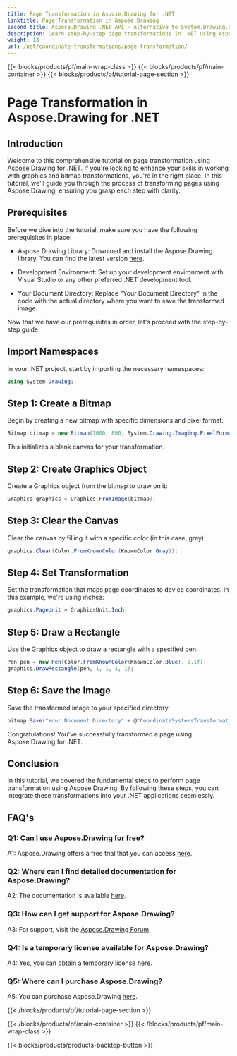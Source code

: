 ```yaml
---
title: Page Transformation in Aspose.Drawing for .NET
linktitle: Page Transformation in Aspose.Drawing
second_title: Aspose.Drawing .NET API - Alternative to System.Drawing.Common
description: Learn step-by-step page transformations in .NET using Aspose.Drawing. Enhance your graphics skills with this comprehensive tutorial.
weight: 13
url: /net/coordinate-transformations/page-transformation/
---
```


{{< blocks/products/pf/main-wrap-class >}}
{{< blocks/products/pf/main-container >}}
{{< blocks/products/pf/tutorial-page-section >}}

# Page Transformation in Aspose.Drawing for .NET

## Introduction

Welcome to this comprehensive tutorial on page transformation using Aspose.Drawing for .NET. If you're looking to enhance your skills in working with graphics and bitmap transformations, you're in the right place. In this tutorial, we'll guide you through the process of transforming pages using Aspose.Drawing, ensuring you grasp each step with clarity.

## Prerequisites

Before we dive into the tutorial, make sure you have the following prerequisites in place:

- Aspose.Drawing Library: Download and install the Aspose.Drawing library. You can find the latest version [here](https://releases.aspose.com/drawing/net/).

- Development Environment: Set up your development environment with Visual Studio or any other preferred .NET development tool.

- Your Document Directory: Replace "Your Document Directory" in the code with the actual directory where you want to save the transformed image.

Now that we have our prerequisites in order, let's proceed with the step-by-step guide.

## Import Namespaces

In your .NET project, start by importing the necessary namespaces:

```csharp
using System.Drawing;
```

## Step 1: Create a Bitmap

Begin by creating a new bitmap with specific dimensions and pixel format:

```csharp
Bitmap bitmap = new Bitmap(1000, 800, System.Drawing.Imaging.PixelFormat.Format32bppPArgb);
```

This initializes a blank canvas for your transformation.

## Step 2: Create Graphics Object

Create a Graphics object from the bitmap to draw on it:

```csharp
Graphics graphics = Graphics.FromImage(bitmap);
```

## Step 3: Clear the Canvas

Clear the canvas by filling it with a specific color (in this case, gray):

```csharp
graphics.Clear(Color.FromKnownColor(KnownColor.Gray));
```

## Step 4: Set Transformation

Set the transformation that maps page coordinates to device coordinates. In this example, we're using inches:

```csharp
graphics.PageUnit = GraphicsUnit.Inch;
```

## Step 5: Draw a Rectangle

Use the Graphics object to draw a rectangle with a specified pen:

```csharp
Pen pen = new Pen(Color.FromKnownColor(KnownColor.Blue), 0.1f);
graphics.DrawRectangle(pen, 1, 1, 1, 1);
```

## Step 6: Save the Image

Save the transformed image to your specified directory:

```csharp
bitmap.Save("Your Document Directory" + @"CoordinateSystemsTransformations\PageTransformation_out.png");
```

Congratulations! You've successfully transformed a page using Aspose.Drawing for .NET.

## Conclusion

In this tutorial, we covered the fundamental steps to perform page transformation using Aspose.Drawing. By following these steps, you can integrate these transformations into your .NET applications seamlessly.

## FAQ's

### Q1: Can I use Aspose.Drawing for free?

A1: Aspose.Drawing offers a free trial that you can access [here](https://releases.aspose.com/).

### Q2: Where can I find detailed documentation for Aspose.Drawing?

A2: The documentation is available [here](https://reference.aspose.com/drawing/net/).

### Q3: How can I get support for Aspose.Drawing?

A3: For support, visit the [Aspose.Drawing Forum](https://forum.aspose.com/c/diagram/17).

### Q4: Is a temporary license available for Aspose.Drawing?

A4: Yes, you can obtain a temporary license [here](https://purchase.aspose.com/temporary-license/).

### Q5: Where can I purchase Aspose.Drawing?

A5: You can purchase Aspose.Drawing [here](https://purchase.aspose.com/buy).

{{< /blocks/products/pf/tutorial-page-section >}}

{{< /blocks/products/pf/main-container >}}
{{< /blocks/products/pf/main-wrap-class >}}

{{< blocks/products/products-backtop-button >}}
